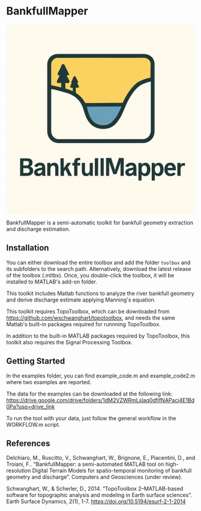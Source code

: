 # BankfullMapper

<img src="images/bankfull_map.png" align="center">

BankfullMapper is a semi-automatic toolkit for bankfull geometry extraction and discharge estimation.


## Installation

You can either download the entire toolbox and add the folder `toolbox` and its subfolders to the search path. Alternatively, download the latest release of the toolbox (.mltbx). Once, you double-click the toolbox, it will be installed to MATLAB's add-on folder.

This toolkit includes Matlab functions to analyze the river bankfull geometry and derive discharge estimate applying Manning's equation. 

This toolkit requires TopoToolbox, which can be downloaded from https://github.com/wschwanghart/topotoolbox, and needs the same Matlab's built-in packages required for runnning TopoToolbox.

In addition to the built-in MATLAB packages required by TopoToolbox, this toolkit also requires the Signal Processing Toolbox.


## Getting Started

In the examples folder, you can find example_code.m and example_code2.m where two examples are reported.

The data for the examples can be downloaded at the following link: https://drive.google.com/drive/folders/1dM2VZWRmLslaq0dfifNAPaci4E1Bd0Pa?usp=drive_link

To run the tool with your data, just follow the general workflow in the WORKFLOW.m script. 

## References

Delchiaro, M., Ruscitto, V., Schwanghart, W., Brignone, E., Piacentini, D., and Troiani, F.. “BankfullMapper: a semi-automated MATLAB tool on high-resolution Digital Terrain Models for spatio-temporal monitoring of bankfull geometry and discharge”. Computers and Geosciences (under review).

Schwanghart, W., & Scherler, D., 2014. “TopoToolbox 2–MATLAB-based software for topographic analysis and modeling in Earth surface sciences”. Earth Surface Dynamics, 2(1), 1-7. https://doi.org/10.5194/esurf-2-1-2014